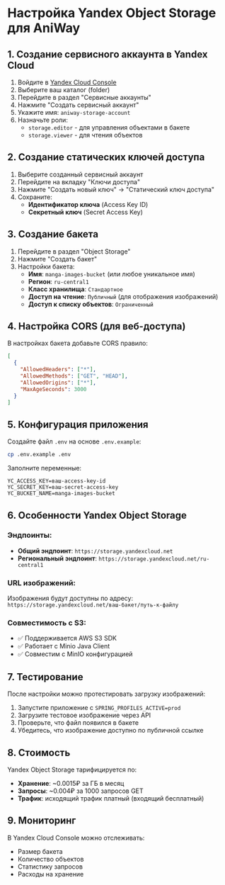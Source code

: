 # Настройка Yandex Object Storage для AniWay

## 1. Создание сервисного аккаунта в Yandex Cloud

1. Войдите в [Yandex Cloud Console](https://console.cloud.yandex.ru/)
2. Выберите ваш каталог (folder)
3. Перейдите в раздел "Сервисные аккаунты"
4. Нажмите "Создать сервисный аккаунт"
5. Укажите имя: `aniway-storage-account`
6. Назначьте роли:
   - `storage.editor` - для управления объектами в бакете
   - `storage.viewer` - для чтения объектов

## 2. Создание статических ключей доступа

1. Выберите созданный сервисный аккаунт
2. Перейдите на вкладку "Ключи доступа"
3. Нажмите "Создать новый ключ" → "Статический ключ доступа"
4. Сохраните:
   - **Идентификатор ключа** (Access Key ID)
   - **Секретный ключ** (Secret Access Key)

## 3. Создание бакета

1. Перейдите в раздел "Object Storage"
2. Нажмите "Создать бакет"
3. Настройки бакета:
   - **Имя**: `manga-images-bucket` (или любое уникальное имя)
   - **Регион**: `ru-central1`
   - **Класс хранилища**: `Стандартное`
   - **Доступ на чтение**: `Публичный` (для отображения изображений)
   - **Доступ к списку объектов**: `Ограниченный`

## 4. Настройка CORS (для веб-доступа)

В настройках бакета добавьте CORS правило:

```json
[
  {
    "AllowedHeaders": ["*"],
    "AllowedMethods": ["GET", "HEAD"],
    "AllowedOrigins": ["*"],
    "MaxAgeSeconds": 3000
  }
]
```

## 5. Конфигурация приложения

Создайте файл `.env` на основе `.env.example`:

```bash
cp .env.example .env
```

Заполните переменные:

```env
YC_ACCESS_KEY=ваш-access-key-id
YC_SECRET_KEY=ваш-secret-access-key
YC_BUCKET_NAME=manga-images-bucket
```

## 6. Особенности Yandex Object Storage

### Эндпоинты:
- **Общий эндпоинт**: `https://storage.yandexcloud.net`
- **Региональный эндпоинт**: `https://storage.yandexcloud.net/ru-central1`

### URL изображений:
Изображения будут доступны по адресу:
`https://storage.yandexcloud.net/ваш-бакет/путь-к-файлу`

### Совместимость с S3:
- ✅ Поддерживается AWS S3 SDK
- ✅ Работает с Minio Java Client
- ✅ Совместим с MinIO конфигурацией

## 7. Тестирование

После настройки можно протестировать загрузку изображений:

1. Запустите приложение с `SPRING_PROFILES_ACTIVE=prod`
2. Загрузите тестовое изображение через API
3. Проверьте, что файл появился в бакете
4. Убедитесь, что изображение доступно по публичной ссылке

## 8. Стоимость

Yandex Object Storage тарифицируется по:
- **Хранение**: ~0.0015₽ за ГБ в месяц
- **Запросы**: ~0.004₽ за 1000 запросов GET
- **Трафик**: исходящий трафик платный (входящий бесплатный)

## 9. Мониторинг

В Yandex Cloud Console можно отслеживать:
- Размер бакета
- Количество объектов
- Статистику запросов
- Расходы на хранение
